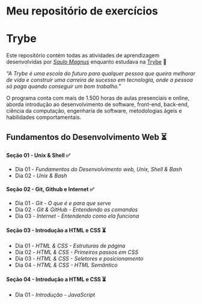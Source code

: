 # Meu repositório de exercícios

# Trybe

Este repositório contém todas as atividades de aprendizagem desenvolvidas por _[Saulo Magnus](em_breve_posto_o_linkedin_aqui)_ enquanto estudava na [Trybe](https://www.betrybe.com/) :rocket:

_"A Trybe é uma escola do futuro para qualquer pessoa que queira melhorar de vida e construir uma carreira de sucesso em tecnologia, onde a pessoa só paga quando conseguir um bom trabalho."_

O programa conta com mais de 1.500 horas de aulas presenciais e online, aborda introdução ao desenvolvimento de software, front-end, back-end, ciência da computação, engenharia de software, metodologias ágeis e habilidades comportamentais.

## Fundamentos do Desenvolvimento Web :hourglass_flowing_sand:

#### Seção 01 - Unix & Shell :white_check_mark:
- Dia 01 - _Fundamentos do Desenvolvimento web, Unix, Shell & Bash_
- Dia 02 - _Unix & Bash_

#### Seção 02 - Git, Github e Internet :white_check_mark:
- Dia 01 - _Git - O que é e para que serve_
- Dia 02 - _Git & GitHub - Entendendo os comandos_
- Dia 03 - _Internet - Entendendo como ela funciona_

#### Seção 03 - Introdução a HTML e CSS :hourglass_flowing_sand:
- Dia 01 - _HTML & CSS - Estruturas de página_
- Dia 02 - _HTML & CSS - Primeiros passos em CSS_
- Dia 03 - _HTML & CSS - Seletores e posicionamento_
- Dia 04 - _HTML & CSS - HTML Semântico_

#### Seção 04 - Introdução a HTML e CSS :hourglass_flowing_sand:
- Dia 01 - _Introdução - JavaScript_